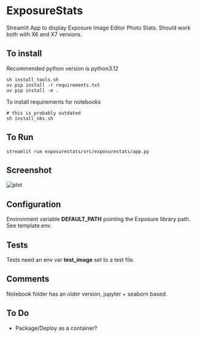 # ExposureStats

Streamlit App to display Exposure Image Editor Photo Stats.
Should work both with X6 and X7 versions.

## To install

Recommended python version is python3.12

    sh install_tools.sh
    uv pip install -r requirements.txt
    uv pip install -e .

To install requirements for notebooks
    
    # this is probably outdated
    sh install_nbs.sh

## To Run

    streamlit run exposurestats/src/exposurestats/app.py

## Screenshot

![plot](./data/screenshot.png)

## Configuration
Environment variable **DEFAULT_PATH** pointing the Exposure library path. See template.env.


## Tests

Tests need an env var **test_image** set to a test file.

## Comments

Notebook folder has an older version, jupyter + seaborn based. 


## To Do

- Package/Deploy as a container?

